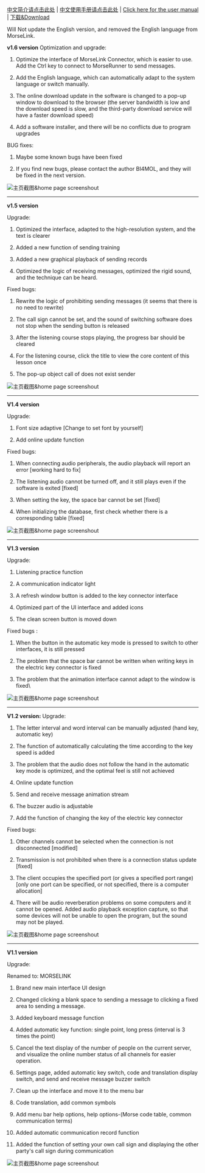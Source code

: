 [中文简介请点击此处](/README_zh_CN.md) | [中文使用手册请点击此处](https://github.com/TateLuo/MorseLink/wiki/MorseLink%E4%BD%BF%E7%94%A8%E6%89%8B%E5%86%8C_zh_CN) | [Click here for the user manual](https://github.com/TateLuo/MorseLink/wiki/MorseLink-User-Manual_en) | [下载&Download](https://github.com/TateLuo/MorseLink/releases)

Will Not update the English version, and removed the English language from MorseLink.

**v1.6 version**
Optimization and upgrade:

1. Optimize the interface of MorseLink Connector, which is easier to use. Add the Ctrl key to connect to MorseRunner to send messages.

2. Add the English language, which can automatically adapt to the system language or switch manually.

3. The online download update in the software is changed to a pop-up window to download to the browser (the server bandwidth is low and the download speed is slow, and the third-party download service will have a faster download speed)

4. Add a software installer, and there will be no conflicts due to program upgrades

BUG fixes:

1. Maybe some known bugs have been fixed

2. If you find new bugs, please contact the author BI4MOL, and they will be fixed in the next version.

![主页截图&home page screenshout](https://github.com/TateLuo/MorseLink/blob/main/screen_shot/1.6.0.png)

-------------------------------------------------------------

**v1.5 version**

Upgrade:

1. Optimized the interface, adapted to the high-resolution system, and the text is clearer

2. Added a new function of sending training

3. Added a new graphical playback of sending records

4. Optimized the logic of receiving messages, optimized the rigid sound, and the technique can be heard.

Fixed bugs:

1. Rewrite the logic of prohibiting sending messages (it seems that there is no need to rewrite)

2. The call sign cannot be set, and the sound of switching software does not stop when the sending button is released

3. After the listening course stops playing, the progress bar should be cleared

4. For the listening course, click the title to view the core content of this lesson once

5. The pop-up object call of does not exist sender

![主页截图&home page screenshout](https://github.com/TateLuo/MorseLink/blob/main/screen_shot/1.5.0.png)

-------------------------------------------------------------
**V1.4 version**

Upgrade:

1. Font size adaptive [Change to set font by yourself]

2. Add online update function

Fixed bugs:

1. When connecting audio peripherals, the audio playback will report an error [working hard to fix]

2. The listening audio cannot be turned off, and it still plays even if the software is exited [fixed]

3. When setting the key, the space bar cannot be set [fixed]

4. When initializing the database, first check whether there is a corresponding table [fixed]

![主页截图&home page screenshout](https://github.com/TateLuo/MorseLink/blob/main/screen_shot/1.4.0.png)

-------------------------------------------------------------
**V1.3 version**

Upgrade:

1. Listening practice function

2. A communication indicator light

3. A refresh window button is added to the key connector interface

4. Optimized part of the UI interface and added icons

5. The clean screen button is moved down

Fixed bugs :

1. When the button in the automatic key mode is pressed to switch to other interfaces, it is still pressed

2. The problem that the space bar cannot be written when writing keys in the electric key connector is fixed

3. The problem that the animation interface cannot adapt to the window is fixed\

![主页截图&home page screenshout](https://github.com/TateLuo/MorseLink/blob/main/screen_shot/1.3.0.png)

----------------------------------------------------------
**V1.2 version:**
Upgrade:

1. The letter interval and word interval can be manually adjusted (hand key, automatic key)

2. The function of automatically calculating the time according to the key speed is added

3. The problem that the audio does not follow the hand in the automatic key mode is optimized, and the optimal feel is still not achieved

4. Online update function

5. Send and receive message animation stream

6. The buzzer audio is adjustable

7. Add the function of changing the key of the electric key connector

Fixed bugs:

1. Other channels cannot be selected when the connection is not disconnected [modified]

2. Transmission is not prohibited when there is a connection status update [fixed]

3. The client occupies the specified port (or gives a specified port range) [only one port can be specified, or not specified, there is a computer allocation]

4. There will be audio reverberation problems on some computers and it cannot be opened. Added audio playback exception capture, so that some devices will not be unable to open the program, but the sound may not be played.

![主页截图&home page screenshout](https://github.com/TateLuo/MorseLink/blob/main/screen_shot/1.2.0.png)

--------------------------------------------------------------------------

**V1.1 version**

Upgrade:

Renamed to: MORSELINK

1. Brand new main interface UI design

2. Changed clicking a blank space to sending a message to clicking a fixed area to sending a message.

3. Added keyboard message function

4. Added automatic key function: single point, long press (interval is 3 times the point)

5. Cancel the text display of the number of people on the current server, and visualize the online number status of all channels for easier operation.

6. Settings page, added automatic key switch, code and translation display switch, and send and receive message buzzer switch

7. Clean up the interface and move it to the menu bar

8. Code translation, add common symbols

9. Add menu bar help options, help options-(Morse code table, common communication terms)

10. Added automatic communication record function

11. Added the function of setting your own call sign and displaying the other party's call sign during communication

![主页截图&home page screenshout](https://github.com/TateLuo/MorseLink/blob/main/screen_shot/1.1.0.png)
